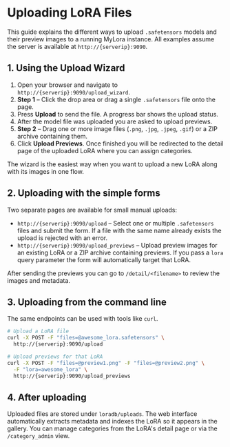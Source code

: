 # Uploading LoRA Files

This guide explains the different ways to upload `.safetensors` models and their preview images to a running MyLora instance. All examples assume the server is available at `http://{serverip}:9090`.

## 1. Using the Upload Wizard

1. Open your browser and navigate to `http://{serverip}:9090/upload_wizard`.
2. **Step 1** – Click the drop area or drag a single `.safetensors` file onto the page.
3. Press **Upload** to send the file. A progress bar shows the upload status.
4. After the model file was uploaded you are asked to upload previews.
5. **Step 2** – Drag one or more image files (`.png`, `.jpg`, `.jpeg`, `.gif`) or a ZIP archive containing them.
6. Click **Upload Previews**. Once finished you will be redirected to the detail page of the uploaded LoRA where you can assign categories.

The wizard is the easiest way when you want to upload a new LoRA along with its images in one flow.

## 2. Uploading with the simple forms

Two separate pages are available for small manual uploads:

- `http://{serverip}:9090/upload` – Select one or multiple `.safetensors` files and submit the form. If a file with the same name already exists the upload is rejected with an error.
- `http://{serverip}:9090/upload_previews` – Upload preview images for an existing LoRA or a ZIP archive containing previews. If you pass a `lora` query parameter the form will automatically target that LoRA.

After sending the previews you can go to `/detail/<filename>` to review the images and metadata.

## 3. Uploading from the command line

The same endpoints can be used with tools like `curl`.

```bash
# Upload a LoRA file
curl -X POST -F "files=@awesome_lora.safetensors" \
  http://{serverip}:9090/upload

# Upload previews for that LoRA
curl -X POST -F "files=@preview1.png" -F "files=@preview2.png" \
  -F "lora=awesome_lora" \
  http://{serverip}:9090/upload_previews
```

## 4. After uploading

Uploaded files are stored under `loradb/uploads`. The web interface automatically extracts metadata and indexes the LoRA so it appears in the gallery. You can manage categories from the LoRA's detail page or via the `/category_admin` view.
